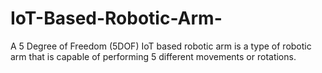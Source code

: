 # IoT-Based-Robotic-Arm-
A 5 Degree of Freedom (5DOF) IoT based robotic arm is a type of robotic arm that is capable of performing 5 different movements or rotations. 
